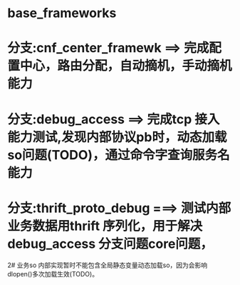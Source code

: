 # base_frameworks
# 分支:cnf_center_framewk ==> 完成配置中心，路由分配，自动摘机，手动摘机能力
# 分支:debug_access  ==>  完成tcp 接入能力测试,发现内部协议pb时，动态加载so问题(TODO)，通过命令字查询服务名能力
# 分支:thrift_proto_debug ===> 测试内部业务数据用thrift 序列化，用于解决debug_access 分支问题core问题，
2#      业务so 内部实现暂时不能包含全局静态变量动态加载so，因为会影响dlopen()多次加载生效(TODO)。
